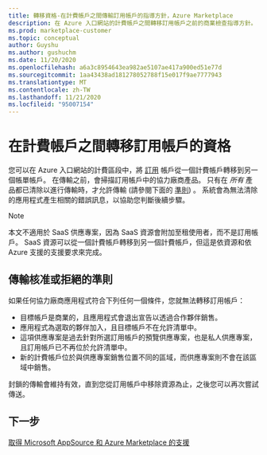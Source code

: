 ```yaml
---
title: 轉移資格-在計費帳戶之間傳輸訂用帳戶的指導方針，Azure Marketplace
description: 在 Azure 入口網站的計費帳戶之間轉移訂用帳戶之前的商業檢查指導方針。
ms.prod: marketplace-customer
ms.topic: conceptual
author: Guyshu
ms.author: gushuchm
ms.date: 11/20/2020
ms.openlocfilehash: a6a3c8954643ea982ae5107ae417a900ed51e77d
ms.sourcegitcommit: 1aa43438ad181278052788f15e017f9ae7777943
ms.translationtype: MT
ms.contentlocale: zh-TW
ms.lasthandoff: 11/21/2020
ms.locfileid: "95007154"
---
```

# <a name="transfer-eligibility-for-a-subscription-between-billing-accounts"></a>在計費帳戶之間轉移訂用帳戶的資格

您可以在 Azure 入口網站的計費區段中，將 [訂用](/azure/cost-management-billing/understand/subscription-transfer) 帳戶從一個計費帳戶轉移到另一個帳單帳戶。 在傳輸之前，會掃描訂用帳戶中的協力廠商產品。 只有在 *所有* 產品都已清除以進行傳輸時，才允許傳輸 (請參閱下面的 [準則](#criteria-for-transfer-approval-or-denial)) 。 系統會為無法清除的應用程式產生相關的錯誤訊息，以協助您判斷後續步驟。

> [!NOTE]
> 本文不適用於 SaaS 供應專案，因為 SaaS 資源會附加至租使用者，而不是訂用帳戶。 SaaS 資源可以從一個計費帳戶轉移到另一個計費帳戶，但這是依資源和依 Azure 支援的支援要求來完成。

## <a name="criteria-for-transfer-approval-or-denial"></a>傳輸核准或拒絕的準則

如果任何協力廠商應用程式符合下列任何一個條件，您就無法轉移訂用帳戶：

- 目標帳戶是商業的，且應用程式會退出宣告以透過合作夥伴銷售。
- 應用程式為選取的夥伴加入，且目標帳戶不在允許清單中。
- 這項供應專案是過去針對所選訂用帳戶的預覽供應專案，也是私人供應專案，且訂用帳戶已不再位於允許清單中。
- 新的計費帳戶位於與供應專案銷售位置不同的區域，而供應專案則不會在該區域中銷售。

封鎖的傳輸會維持有效，直到您從訂用帳戶中移除資源為止，之後您可以再次嘗試傳送。

## <a name="next-steps"></a>下一步

[取得 Microsoft AppSource 和 Azure Marketplace 的支援](get-support.md)

